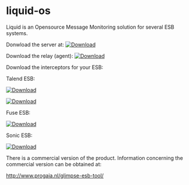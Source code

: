# liquid-os
Liquid is an Opensource Message Monitoring solution for several ESB systems.

Donwload the server at:
[ ![Download](https://api.bintray.com/packages/paultegelaar/maven/liquid-os/images/download.svg) ](https://bintray.com/paultegelaar/maven/liquid-os/_latestVersion)

Download the relay (agent):
[ ![Download](https://api.bintray.com/packages/paultegelaar/maven/relay/images/download.svg) ](https://bintray.com/paultegelaar/maven/relay/_latestVersion)

Download the interceptors for your ESB:

Talend ESB:

[ ![Download](https://api.bintray.com/packages/paultegelaar/maven/liquid-talend-esb-interceptor/images/download.svg) ](https://bintray.com/paultegelaar/maven/liquid-talend-esb-interceptor/_latestVersion)

[ ![Download](https://api.bintray.com/packages/paultegelaar/maven/liquid-relay-camel-osgi/images/download.svg) ](https://bintray.com/paultegelaar/maven/liquid-relay-camel-osgi/_latestVersion)

Fuse ESB:

[ ![Download](https://api.bintray.com/packages/paultegelaar/maven/liquid-relay-fuse-esb-interceptor/images/download.svg) ](https://bintray.com/paultegelaar/maven/liquid-relay-fuse-esb-interceptor/_latestVersion)

Sonic ESB:

[ ![Download](https://api.bintray.com/packages/paultegelaar/maven/liquid-relay-sonic-interceptor/images/download.svg) ](https://bintray.com/paultegelaar/maven/liquid-relay-sonic-interceptor/_latestVersion)

There is a commercial version of the product. Information concerning the commercial version can be obtained at:

http://www.progaia.nl/glimpse-esb-tool/
